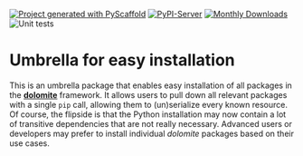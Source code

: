 <!-- These are examples of badges you might want to add to your README:
     please update the URLs accordingly

[![Built Status](https://api.cirrus-ci.com/github/<USER>/dolomite.svg?branch=main)](https://cirrus-ci.com/github/<USER>/dolomite)
[![ReadTheDocs](https://readthedocs.org/projects/dolomite/badge/?version=latest)](https://dolomite.readthedocs.io/en/stable/)
[![Coveralls](https://img.shields.io/coveralls/github/<USER>/dolomite/main.svg)](https://coveralls.io/r/<USER>/dolomite)
[![Conda-Forge](https://img.shields.io/conda/vn/conda-forge/dolomite.svg)](https://anaconda.org/conda-forge/dolomite)
[![Twitter](https://img.shields.io/twitter/url/http/shields.io.svg?style=social&label=Twitter)](https://twitter.com/dolomite)
-->

[![Project generated with PyScaffold](https://img.shields.io/badge/-PyScaffold-005CA0?logo=pyscaffold)](https://pyscaffold.org/)
[![PyPI-Server](https://img.shields.io/pypi/v/dolomite.svg)](https://pypi.org/project/dolomite/)
[![Monthly Downloads](https://pepy.tech/badge/dolomite/month)](https://pepy.tech/project/dolomite)
![Unit tests](https://github.com/ArtifactDB/dolomite/actions/workflows/pypi-test.yml/badge.svg)

# Umbrella for easy installation

This is an umbrella package that enables easy installation of all packages in the [**dolomite**](https://github.com/ArtifactDB/dolomite.base) framework.
It allows users to pull down all relevant packages with a single `pip` call, allowing them to (un)serialize every known resource.
Of course, the flipside is that the Python installation may now contain a lot of transitive dependencies that are not really necessary.
Advanced users or developers may prefer to install individual _dolomite_ packages based on their use cases.
